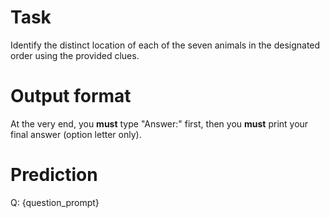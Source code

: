 # Task
Identify the distinct location of each of the seven animals in the designated order using the provided clues.

# Output format
At the very end, you **must** type "Answer:" first, then you **must** print your final answer (option letter only).

# Prediction
Q: {question_prompt}